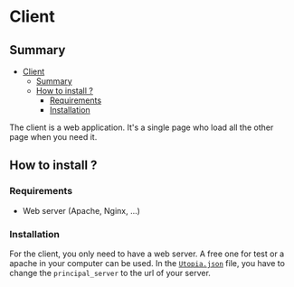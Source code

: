 # Client

## Summary

- [Client](#client)
  - [Summary](#summary)
  - [How to install ?](#how-to-install-)
    - [Requirements](#requirements)
    - [Installation](#installation)

The client is a web application. It's a single page who load all the other page when you need it.

## How to install ?

### Requirements

- Web server (Apache, Nginx, ...)

### Installation

For the client, you only need to have a web server. A free one for test or a apache in your computer can be used. In the [`Utopia.json`](Utopia.json) file, you have to change the `principal_server` to the url of your server.